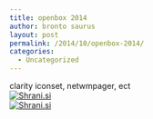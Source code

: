 ```yaml
---
title: openbox 2014
author: bronto saurus
layout: post
permalink: /2014/10/openbox-2014/
categories:
  - Uncategorized
---
```

clarity iconset, netwmpager, ect  
[<img src="http://shrani.si/t/1Q/GE/2t1SgjuO/netwmpager.jpg" style="border: 0px;" alt="Shrani.si" />][1]  
[<img src="http://shrani.si/t/1w/wA/2sVmCpQC/netwmpager2.jpg" style="border: 0px;" alt="Shrani.si" />][2]

 [1]: http://shrani.si/f/1Q/GE/2t1SgjuO/netwmpager.png
 [2]: http://shrani.si/f/1w/wA/2sVmCpQC/netwmpager2.png